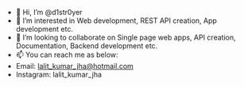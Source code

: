 - 👋 Hi, I’m @d1str0yer
- 👀 I’m interested in Web development, REST API creation, App development etc.
- 💞️ I’m looking to collaborate on Single page web apps, API creation, Documentation, Backend development etc.
- 📫 You can reach me as below:
- Email: lalit_kumar_jha@hotmail.com
- Instagram: lalit_kumar_jha

<!---
d1str0yer/d1str0yer is a ✨ special ✨ repository because its `README.md` (this file) appears on your GitHub profile.
You can click the Preview link to take a look at your changes.
--->
